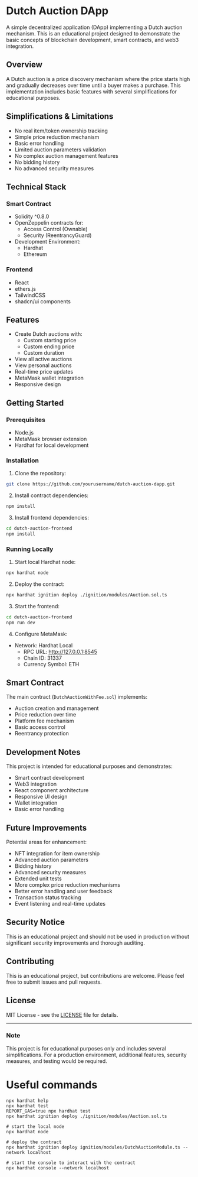 # Dutch Auction DApp

A simple decentralized application (DApp) implementing a Dutch auction mechanism. This is an educational project designed to demonstrate the basic concepts of blockchain development, smart contracts, and web3 integration.

## Overview

A Dutch auction is a price discovery mechanism where the price starts high and gradually decreases over time until a buyer makes a purchase. This implementation includes basic features with several simplifications for educational purposes.

## Simplifications & Limitations

- No real item/token ownership tracking
- Simple price reduction mechanism
- Basic error handling
- Limited auction parameters validation
- No complex auction management features
- No bidding history
- No advanced security measures

## Technical Stack

### Smart Contract
- Solidity ^0.8.0
- OpenZeppelin contracts for:
    - Access Control (Ownable)
    - Security (ReentrancyGuard)
- Development Environment:
    - Hardhat
    - Ethereum

### Frontend
- React
- ethers.js
- TailwindCSS
- shadcn/ui components

## Features

- Create Dutch auctions with:
    - Custom starting price
    - Custom ending price
    - Custom duration
- View all active auctions
- View personal auctions
- Real-time price updates
- MetaMask wallet integration
- Responsive design

## Getting Started

### Prerequisites
- Node.js
- MetaMask browser extension
- Hardhat for local development

### Installation

1. Clone the repository:
```bash
git clone https://github.com/yourusername/dutch-auction-dapp.git
```

2. Install contract dependencies:
```bash
npm install
```

3. Install frontend dependencies:
```bash
cd dutch-auction-frontend
npm install
```

### Running Locally

1. Start local Hardhat node:
```bash
npx hardhat node
```

2. Deploy the contract:
```bash
npx hardhat ignition deploy ./ignition/modules/Auction.sol.ts
```

3. Start the frontend:
```bash
cd dutch-auction-frontend
npm run dev
```

4. Configure MetaMask:
- Network: Hardhat Local
    - RPC URL: http://127.0.0.1:8545
    - Chain ID: 31337
    - Currency Symbol: ETH

## Smart Contract

The main contract (`DutchAuctionWithFee.sol`) implements:
- Auction creation and management
- Price reduction over time
- Platform fee mechanism
- Basic access control
- Reentrancy protection

## Development Notes

This project is intended for educational purposes and demonstrates:
- Smart contract development
- Web3 integration
- React component architecture
- Responsive UI design
- Wallet integration
- Basic error handling

## Future Improvements

Potential areas for enhancement:
- NFT integration for item ownership
- Advanced auction parameters
- Bidding history
- Advanced security measures
- Extended unit tests
- More complex price reduction mechanisms
- Better error handling and user feedback
- Transaction status tracking
- Event listening and real-time updates

## Security Notice

This is an educational project and should not be used in production without significant security improvements and thorough auditing.

## Contributing

This is an educational project, but contributions are welcome. Please feel free to submit issues and pull requests.

## License

MIT License - see the [LICENSE](LICENSE) file for details.

---

### Note

This project is for educational purposes only and includes several simplifications. For a production environment, additional features, security measures, and testing would be required.



# Useful commands

```shell
npx hardhat help
npx hardhat test
REPORT_GAS=true npx hardhat test
npx hardhat ignition deploy ./ignition/modules/Auction.sol.ts

# start the local node
npx hardhat node

# deploy the contract
npx hardhat ignition deploy ignition/modules/DutchAuctionModule.ts --network localhost

# start the console to interact with the contract
npx hardhat console --network localhost


```